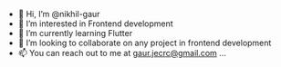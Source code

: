 - 👋 Hi, I’m @nikhil-gaur
- 👀 I’m interested in Frontend development
- 🌱 I’m currently learning Flutter
- 💞️ I’m looking to collaborate on any project in frontend development
- 📫 You can reach out to me at gaur.jecrc@gmail.com ...

